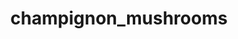 ---
pub: "yes"
title: champignon_mushrooms
title_small: Гриби печериці сушені
lang: "ua"
meta_description: "Гриби печериці сушені займають особливе місце на споживчій полиці і використовуються як повноцінна заміна свіжих грибів."
categorie: dried_mushrooms

title_text: "Гриби печериці сушені займають особливе місце на споживчій полиці і використовуються як повноцінна заміна свіжих грибів."

layout: products_in
popular: "no"

description: "<p>Останнім часом гриби печериці досягли небувалої популярності серед споживачів у всьому світі. Особливе місце на споживчій полиці займають саме сушені печериці. Ви можете їх використовувати як повноцінну заміну свіжих грибів. </p>
<p>На основі сушених печериць виготовляють грибну приправу або порошок, який використовують в процесі приготування перших, основних страв, а також салатів.</p>"
permalink: "/products/dried_mushrooms/champignon_mushrooms"
specifications: [
    {
        head_text: "Склад:",
        body_text: "Гриби печериці",
    },
    {
        head_text: "Упаковка:",
        body_text: "Поліетиленовий пакет, крафт - пакет",
    },
    {
        head_text: "Тип обробки:",
        body_text: "Сушені",
    },
    {
        head_text: "Вид:",
        body_text: "Слайсы ",
    },
    {
        head_text: "Вага:",
        body_text: "15г; 30г; 100г; 500г",
    },
    {
        head_text: "Харчова цінність в 100г продукту:",
        body_text: "Білки: 42г; Жири: 9,5г; Вуглеводи: 1,0г;",
    },
    {
        head_text: "Енергетична цінність в 100г продукту:",
        body_text: "258,0ккал (1076 кДж).",
    },
    {
        head_text: "Країна-виробник:",
        body_text: "Україна",
    },
    {
        head_text: "Термін зберігання:",
        body_text: "24 місяця",
    },
    {
        head_text: "Умови зберігання:",
        body_text: "Температура 5-25ᵒС, відносна вологість повітря не більше 75%",
    },
    {
        head_text: "Нормативна документація:",
        body_text: "ТУ У 10.8-2427610970-003:2019",
    },
    {
        head_text: "Ціна:",
        body_text: "За домовленістю",
    },
]
---